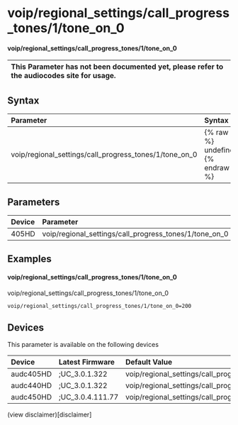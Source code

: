 ﻿---
description: voip/regional_settings/call_progress_tones/1/tone_on_0
search: false
---

# voip/regional_settings/call_progress_tones/1/tone_on_0

#### voip/regional_settings/call_progress_tones/1/tone_on_0


| This Parameter has not been documented yet, please refer to the audiocodes site for usage.  |
| :--- |

## Syntax
| Parameter | Syntax |
| :--- | :--- |
|voip/regional_settings/call_progress_tones/1/tone_on_0 | {% raw %} undefined {% endraw %} |

## Parameters
|Device|Parameter|value|Description|
|:---|:---|:---|:---|
| 405HD | voip/regional_settings/call_progress_tones/1/tone_on_0 |  |  |

## Examples
#### voip/regional_settings/call_progress_tones/1/tone_on_0

voip/regional_settings/call_progress_tones/1/tone_on_0

```
voip/regional_settings/call_progress_tones/1/tone_on_0=200
```

## Devices
This parameter is available on the following devices

| Device | Latest Firmware | Default Value |
|:---|:---|:---|
| audc405HD | ;UC_3.0.1.322 | voip/regional_settings/call_progress_tones/1/tone_on_0=200 
| audc440HD | ;UC_3.0.1.322 | voip/regional_settings/call_progress_tones/1/tone_on_0=200 
| audc450HD | ;UC_3.0.4.111.77 | voip/regional_settings/call_progress_tones/1/tone_on_0=200 

(view disclaimer)[disclaimer]
